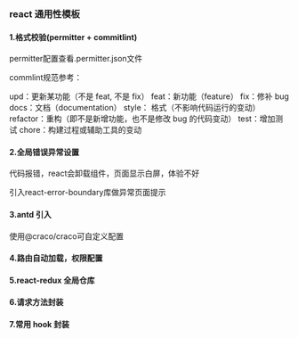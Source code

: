 ### react 通用性模板

#### 1.格式校验(permitter + commitlint)

permitter配置查看.permitter.json文件

commlint规范参考：

upd：更新某功能（不是 feat, 不是 fix）
feat：新功能（feature）
fix：修补 bug
docs：文档（documentation）
style： 格式（不影响代码运行的变动）
refactor：重构（即不是新增功能，也不是修改 bug 的代码变动）
test：增加测试
chore：构建过程或辅助工具的变动

#### 2.全局错误异常设置

代码报错，react会卸载组件，页面显示白屏，体验不好

引入react-error-boundary库做异常页面提示

#### 3.antd 引入

使用@craco/craco可自定义配置

#### 4.路由自动加载，权限配置


#### 5.react-redux 全局仓库

#### 6.请求方法封装
#### 7.常用 hook 封装

